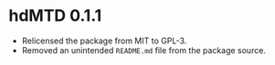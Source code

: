 # hdMTD 0.1.1

* Relicensed the package from MIT to GPL-3.
* Removed an unintended `README.md` file from the package source.

